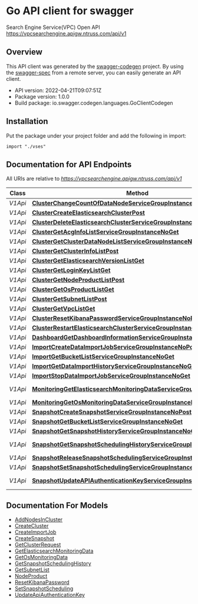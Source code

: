 # Go API client for swagger

Search Engine Service(VPC) Open API<br/>https://vpcsearchengine.apigw.ntruss.com/api/v1

## Overview
This API client was generated by the [swagger-codegen](https://github.com/swagger-api/swagger-codegen) project.  By using the [swagger-spec](https://github.com/swagger-api/swagger-spec) from a remote server, you can easily generate an API client.

- API version: 2022-04-21T09:07:51Z
- Package version: 1.0.0
- Build package: io.swagger.codegen.languages.GoClientCodegen

## Installation
Put the package under your project folder and add the following in import:
```golang
import "./vses"
```

## Documentation for API Endpoints

All URIs are relative to *https://vpcsearchengine.apigw.ntruss.com/api/v1*

Class | Method | HTTP request | Description
------------ | ------------- | ------------- | -------------
*V1Api* | [**ClusterChangeCountOfDataNodeServiceGroupInstanceNoPost**](docs/V1Api.md#clusterchangecountofdatanodeservicegroupinstancenopost) | **Post** /cluster/changeCountOfDataNode/{serviceGroupInstanceNo} | 
*V1Api* | [**ClusterCreateElasticsearchClusterPost**](docs/V1Api.md#clustercreateelasticsearchclusterpost) | **Post** /cluster/createElasticsearchCluster | 
*V1Api* | [**ClusterDeleteElasticsearchClusterServiceGroupInstanceNoDelete**](docs/V1Api.md#clusterdeleteelasticsearchclusterservicegroupinstancenodelete) | **Delete** /cluster/deleteElasticsearchCluster/{serviceGroupInstanceNo} | 
*V1Api* | [**ClusterGetAcgInfoListServiceGroupInstanceNoGet**](docs/V1Api.md#clustergetacginfolistservicegroupinstancenoget) | **Get** /cluster/getAcgInfoList/{serviceGroupInstanceNo} | 
*V1Api* | [**ClusterGetClusterDataNodeListServiceGroupInstanceNoGet**](docs/V1Api.md#clustergetclusterdatanodelistservicegroupinstancenoget) | **Get** /cluster/getClusterDataNodeList/{serviceGroupInstanceNo} | 
*V1Api* | [**ClusterGetClusterInfoListPost**](docs/V1Api.md#clustergetclusterinfolistpost) | **Post** /cluster/getClusterInfoList | 
*V1Api* | [**ClusterGetElasticsearchVersionListGet**](docs/V1Api.md#clustergetelasticsearchversionlistget) | **Get** /cluster/getElasticsearchVersionList | 
*V1Api* | [**ClusterGetLoginKeyListGet**](docs/V1Api.md#clustergetloginkeylistget) | **Get** /cluster/getLoginKeyList | 
*V1Api* | [**ClusterGetNodeProductListPost**](docs/V1Api.md#clustergetnodeproductlistpost) | **Post** /cluster/getNodeProductList | 
*V1Api* | [**ClusterGetOsProductListGet**](docs/V1Api.md#clustergetosproductlistget) | **Get** /cluster/getOsProductList | 
*V1Api* | [**ClusterGetSubnetListPost**](docs/V1Api.md#clustergetsubnetlistpost) | **Post** /cluster/getSubnetList | 
*V1Api* | [**ClusterGetVpcListGet**](docs/V1Api.md#clustergetvpclistget) | **Get** /cluster/getVpcList | 
*V1Api* | [**ClusterResetKibanaPasswordServiceGroupInstanceNoPost**](docs/V1Api.md#clusterresetkibanapasswordservicegroupinstancenopost) | **Post** /cluster/resetKibanaPassword/{serviceGroupInstanceNo} | 
*V1Api* | [**ClusterRestartElasticsearchClusterServiceGroupInstanceNoGet**](docs/V1Api.md#clusterrestartelasticsearchclusterservicegroupinstancenoget) | **Get** /cluster/restartElasticsearchCluster/{serviceGroupInstanceNo} | 
*V1Api* | [**DashboardGetDashboardInformationServiceGroupInstanceNoGet**](docs/V1Api.md#dashboardgetdashboardinformationservicegroupinstancenoget) | **Get** /dashboard/getDashboardInformation/{serviceGroupInstanceNo} | 
*V1Api* | [**ImportCreateDataImportJobServiceGroupInstanceNoPost**](docs/V1Api.md#importcreatedataimportjobservicegroupinstancenopost) | **Post** /import/createDataImportJob/{serviceGroupInstanceNo} | 
*V1Api* | [**ImportGetBucketListServiceGroupInstanceNoGet**](docs/V1Api.md#importgetbucketlistservicegroupinstancenoget) | **Get** /import/getBucketList/{serviceGroupInstanceNo} | 
*V1Api* | [**ImportGetDataImportHistoryServiceGroupInstanceNoGet**](docs/V1Api.md#importgetdataimporthistoryservicegroupinstancenoget) | **Get** /import/getDataImportHistory/{serviceGroupInstanceNo} | 
*V1Api* | [**ImportStopDataImportJobServiceGroupInstanceNoGet**](docs/V1Api.md#importstopdataimportjobservicegroupinstancenoget) | **Get** /import/stopDataImportJob/{serviceGroupInstanceNo} | 
*V1Api* | [**MonitoringGetElasticsearchMonitoringDataServiceGroupInstanceNoPost**](docs/V1Api.md#monitoringgetelasticsearchmonitoringdataservicegroupinstancenopost) | **Post** /monitoring/getElasticsearchMonitoringData/{serviceGroupInstanceNo} | 
*V1Api* | [**MonitoringGetOsMonitoringDataServiceGroupInstanceNoPost**](docs/V1Api.md#monitoringgetosmonitoringdataservicegroupinstancenopost) | **Post** /monitoring/getOsMonitoringData/{serviceGroupInstanceNo} | 
*V1Api* | [**SnapshotCreateSnapshotServiceGroupInstanceNoPost**](docs/V1Api.md#snapshotcreatesnapshotservicegroupinstancenopost) | **Post** /snapshot/createSnapshot/{serviceGroupInstanceNo} | 
*V1Api* | [**SnapshotGetBucketListServiceGroupInstanceNoGet**](docs/V1Api.md#snapshotgetbucketlistservicegroupinstancenoget) | **Get** /snapshot/getBucketList/{serviceGroupInstanceNo} | 
*V1Api* | [**SnapshotGetSnapshotHistoryServiceGroupInstanceNoGet**](docs/V1Api.md#snapshotgetsnapshothistoryservicegroupinstancenoget) | **Get** /snapshot/getSnapshotHistory/{serviceGroupInstanceNo} | 
*V1Api* | [**SnapshotGetSnapshotSchedulingHistoryServiceGroupInstanceNoPost**](docs/V1Api.md#snapshotgetsnapshotschedulinghistoryservicegroupinstancenopost) | **Post** /snapshot/getSnapshotSchedulingHistory/{serviceGroupInstanceNo} | 
*V1Api* | [**SnapshotReleaseSnapshotSchedulingServiceGroupInstanceNoGet**](docs/V1Api.md#snapshotreleasesnapshotschedulingservicegroupinstancenoget) | **Get** /snapshot/releaseSnapshotScheduling/{serviceGroupInstanceNo} | 
*V1Api* | [**SnapshotSetSnapshotSchedulingServiceGroupInstanceNoPost**](docs/V1Api.md#snapshotsetsnapshotschedulingservicegroupinstancenopost) | **Post** /snapshot/setSnapshotScheduling/{serviceGroupInstanceNo} | 
*V1Api* | [**SnapshotUpdateAPIAuthenticationKeyServiceGroupInstanceNoPost**](docs/V1Api.md#snapshotupdateapiauthenticationkeyservicegroupinstancenopost) | **Post** /snapshot/updateAPIAuthenticationKey/{serviceGroupInstanceNo} | 


## Documentation For Models

 - [AddNodesInCluster](docs/AddNodesInCluster.md)
 - [CreateCluster](docs/CreateCluster.md)
 - [CreateImportJob](docs/CreateImportJob.md)
 - [CreateSnapshot](docs/CreateSnapshot.md)
 - [GetClusterRequest](docs/GetClusterRequest.md)
 - [GetElasticsearchMonitoringData](docs/GetElasticsearchMonitoringData.md)
 - [GetOsMonitoringData](docs/GetOsMonitoringData.md)
 - [GetSnapshotSchedulingHistory](docs/GetSnapshotSchedulingHistory.md)
 - [GetSubnetList](docs/GetSubnetList.md)
 - [NodeProduct](docs/NodeProduct.md)
 - [ResetKibanaPassword](docs/ResetKibanaPassword.md)
 - [SetSnapshotScheduling](docs/SetSnapshotScheduling.md)
 - [UpdateApiAuthenticationKey](docs/UpdateApiAuthenticationKey.md)
